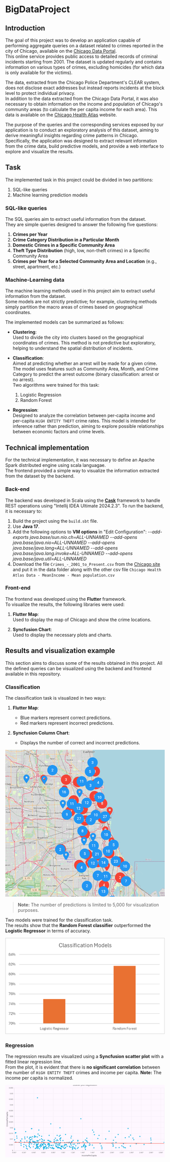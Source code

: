 # BigDataProject

## Introduction

The goal of this project was to develop an application capable of performing aggregate queries on a dataset related to crimes reported in the city of Chicago, available on the [Chicago Data Portal](https://data.cityofchicago.org/).  
This online service provides public access to detailed records of criminal incidents starting from 2001. The dataset is updated regularly and contains information on various types of crimes, excluding homicides (for which data is only available for the victims). 

The data, extracted from the Chicago Police Department's CLEAR system, does not disclose exact addresses but instead reports incidents at the block level to protect individual privacy.  
In addition to the data extracted from the Chicago Data Portal, it was also necessary to obtain information on the income and population of Chicago's community areas (to calculate the per capita income for each area). This data is available on the [Chicago Health Atlas](https://chicagohealthatlas.org/) website.

The purpose of the queries and the corresponding services exposed by our application is to conduct an exploratory analysis of this dataset, aiming to derive meaningful insights regarding crime patterns in Chicago.  
Specifically, the application was designed to extract relevant information from the crime data, build predictive models, and provide a web interface to explore and visualize the results.

## Task

The implemented task in this project could be divided in two partitions:

1) SQL-like queries
2) Machine learning prediction models

### SQL-like queries

The SQL queries aim to extract useful information from the dataset.  
They are simple queries designed to answer the following five questions:

1. **Crimes per Year**  
2. **Crime Category Distribution in a Particular Month**  
3. **Domestic Crimes in a Specific Community Area**  
4. **Theft Type Distribution** (high, low, non-theft crimes) in a Specific Community Area  
5. **Crimes per Year for a Selected Community Area and Location** (e.g., street, apartment, etc.)


### Machine-Learning data

The machine learning methods used in this project aim to extract useful information from the dataset.  
Some models are not strictly predictive; for example, clustering methods simply partition the macro areas of crimes based on geographical coordinates.

The implemented models can be summarized as follows:

- **Clustering**:  
  Used to divide the city into clusters based on the geographical coordinates of crimes. This method is not predictive but exploratory, helping to understand the spatial distribution of incidents.

- **Classification**:  
  Aimed at predicting whether an arrest will be made for a given crime. The model uses features such as Community Area, Month, and Crime Category to predict the arrest outcome (binary classification: arrest or no arrest).  
  Two algorithms were trained for this task:
  1) Logistic Regression
  2) Random Forest

- **Regression**:  
  Designed to analyze the correlation between per-capita income and per-capita `HiGH ENTITY THEFT` crime rates. This model is intended for inference rather than prediction, aiming to explore possible relationships between economic factors and crime levels.

## Technical implementation

For the technical implementation, it was necessary to define an Apache Spark distributed engine using scala languagae.  
The frontend provided a simple way to visualize the information extracted from the dataset by the backend.

### Back-end

The backend was developed in Scala using the [**Cask**](https://com-lihaoyi.github.io/cask/) framework to handle REST operations using "Intellij IDEA Ultimate 2024.2.3".
To run the backend, it is necessary to:

1. Build the project using the `build.sbt` file.
2. Use **Java 17**.
3. Add the following options to **VM options** in "Edit Configuration":
 *--add-exports java.base/sun.nio.ch=ALL-UNNAMED --add-opens java.base/java.nio=ALL-UNNAMED --add-opens java.base/java.lang=ALL-UNNAMED --add-opens java.base/java.lang.invoke=ALL-UNNAMED --add-opens java.base/java.util=ALL-UNNAMED*
4. Download the file ```Crimes_-_2001_to_Present.csv``` from the [Chicago site](https://data.cityofchicago.org/Public-Safety/Crimes-2001-to-Present/ijzp-q8t2/about_data) and put it in the data folder along with the other csv file `Chicago Health Atlas Data - MeanIncome - Mean population.csv`

### Front-end

The frontend was developed using the **Flutter** framework.  
To visualize the results, the following libraries were used:

1. **Flutter Map**:  
   Used to display the map of Chicago and show the crime locations.

2. **Syncfusion Chart**:  
   Used to display the necessary plots and charts.

## Results and visualization example

This section aims to discuss some of the results obtained in this project.
All the defined queries can be visualized using the backend and frontend available in this repository.

### Classification

The classification task is visualized in two ways:

1. **Flutter Map**:  
   - Blue markers represent correct predictions.  
   - Red markers represent incorrect predictions.

2. **Syncfusion Column Chart**:  
   - Displays the number of correct and incorrect predictions.

![Classification map](assets/classification_map.png)

> **Note:** The number of predictions is limited to 5,000 for visualization purposes.

Two models were trained for the classification task.  
The results show that the **Random Forest classifier** outperformed the **Logistic Regressor** in terms of accuracy.

![Classification map](assets/classification_model_chart.png)

### Regression

The regression results are visualized using a **Syncfusion scatter plot** with a fitted linear regression line.  
From the plot, it is evident that there is **no significant correlation** between the number of `HiGH ENTITY THEFT` crimes and income per capita.
**Note:** The income per capita is normalized.

![Classification map](assets/regression_plot.png)


